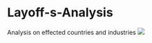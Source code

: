 # Layoff-s-Analysis
Analysis on effected countries and industries
<a href="https://rohith766.github.io/Layoff-s-Analysis/">
  <img src="https://user-images.githubusercontent.com/92597090/204032989-d01c3466-b551-4387-9c2d-88cfa7d3b596.png">
</a>
